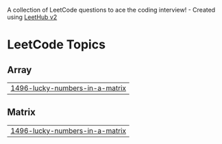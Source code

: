A collection of LeetCode questions to ace the coding interview! - Created using [LeetHub v2](https://github.com/arunbhardwaj/LeetHub-2.0)
<!---LeetCode Topics Start-->
# LeetCode Topics
## Array
|  |
| ------- |
| [1496-lucky-numbers-in-a-matrix](https://github.com/Saranam-Sowmya-2004/leetcode/tree/master/1496-lucky-numbers-in-a-matrix) |
## Matrix
|  |
| ------- |
| [1496-lucky-numbers-in-a-matrix](https://github.com/Saranam-Sowmya-2004/leetcode/tree/master/1496-lucky-numbers-in-a-matrix) |
<!---LeetCode Topics End-->